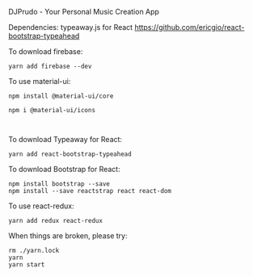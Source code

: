 DJPrudo - Your Personal Music Creation App

Dependencies: typeaway.js for React
https://github.com/ericgio/react-bootstrap-typeahead

To download firebase:

```
yarn add firebase --dev
```

To use material-ui:
```
npm install @material-ui/core

npm i @material-ui/icons



```


To download Typeaway for React: 

```
yarn add react-bootstrap-typeahead
```

To download Bootstrap for React:

```
npm install bootstrap --save
npm install --save reactstrap react react-dom
```


To use react-redux:
```
yarn add redux react-redux

```


When things are broken, please try:
```
rm ./yarn.lock
yarn
yarn start
```
